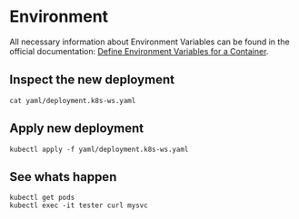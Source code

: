 # Environment 

All necessary information about Environment Variables can be found in the official documentation: [Define Environment Variables for a Container](https://kubernetes.io/docs/tasks/inject-data-application/define-environment-variable-container/). 


## Inspect the new deployment

```
cat yaml/deployment.k8s-ws.yaml
```

## Apply new deployment

```
kubectl apply -f yaml/deployment.k8s-ws.yaml
```

## See whats happen

```
kubectl get pods
kubectl exec -it tester curl mysvc
```
